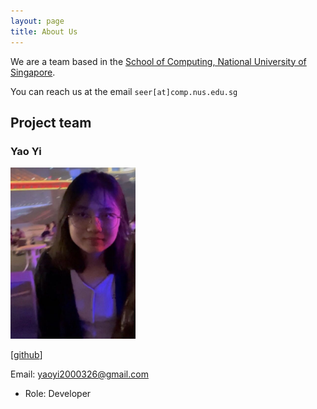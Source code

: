 ```yaml
---
layout: page
title: About Us
---
```


We are a team based in the [School of Computing, National University of Singapore](http://www.comp.nus.edu.sg).

You can reach us at the email `seer[at]comp.nus.edu.sg`

## Project team

### Yao Yi

<img src="images/pulpy_y.png" width="200px">

[[github](https://github.com/Pulpy-y)]

Email: yaoyi2000326@gmail.com

* Role: Developer



